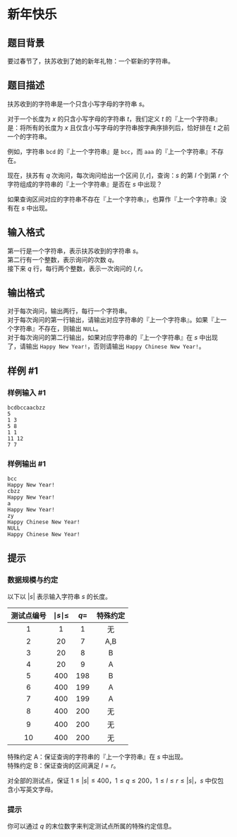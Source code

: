 # 新年快乐

## 题目背景

要过春节了，扶苏收到了她的新年礼物：一个崭新的字符串。

## 题目描述

扶苏收到的字符串是一个只含小写字母的字符串 $s$。

对于一个长度为 $x$ 的只含小写字母的字符串 $t$，我们定义 $t$ 的『上一个字符串』是：将所有的长度为 $x$ 且仅含小写字母的字符串按字典序排列后，恰好排在 $t$ 之前一个的字符串。

例如，字符串 $\texttt{bcd}$ 的『上一个字符串』是 $\texttt{bcc}$，而 $\texttt{aaa}$ 的『上一个字符串』不存在。

现在，扶苏有 $q$ 次询问，每次询问给出一个区间 $[l, r]$，查询：$s$ 的第 $l$ 个到第 $r$ 个字符组成的字符串的『上一个字符串』是否在 $s$ 中出现？

如果查询区间对应的字符串不存在『上一个字符串』，也算作『上一个字符串』没有在 $s$ 中出现。

## 输入格式

第一行是一个字符串，表示扶苏收到的字符串 $s$。  
第二行有一个整数，表示询问的次数 $q$。  
接下来 $q$ 行，每行两个整数，表示一次询问的 $l, r$。

## 输出格式

对于每次询问，输出两行，每行一个字符串。  
对于每次询问的第一行输出，请输出对应字符串的『上一个字符串』。如果『上一个字符串』不存在，则输出 `NULL`。  
对于每次询问的第二行输出，如果对应字符串的『上一个字符串』在 $s$ 中出现了，请输出 `Happy New Year!`，否则请输出 `Happy Chinese New Year!`。

## 样例 #1

### 样例输入 #1

```
bcdbccaacbzz
5
1 3
5 8
1 1
11 12
7 7
```

### 样例输出 #1

```
bcc
Happy New Year!
cbzz
Happy New Year!
a
Happy New Year!
zy
Happy Chinese New Year!
NULL
Happy Chinese New Year!
```

## 提示

### 数据规模与约定

以下以 $|s|$ 表示输入字符串 $s$ 的长度。

| 测试点编号 | $\mid s \mid \leq$ | $q=$ | 特殊约定 |
| :-: | :-: | :-: | :-: |
| 1 | $1$ | $1$ | 无 |
| 2 | $20$ | $7$ | A,B |
| 3 | $20$ | $8$ | B |
| 4 | $20$ | $9$ | A |
| 5 | $400$ | $198$ | B |
| 6 | $400$ | $199$ | A |
| 7 | $400$ | $199$ | A |
| 8 | $400$ | $200$ | 无 |
| 9 | $400$ | $200$ | 无 |
| 10 | $400$ | $200$ | 无 |

特殊约定 A：保证查询的字符串的『上一个字符串』在 $s$ 中出现。  
特殊约定 B：保证查询的区间满足 $l = r$。

对全部的测试点，保证 $1 \leq |s| \leq 400$，$1 \leq q \leq 200$，$1 \leq l \leq r \leq |s|$，$s$ 中仅包含小写英文字母。

### 提示

你可以通过 $q$ 的末位数字来判定测试点所属的特殊约定信息。